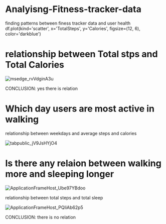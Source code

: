 # Analyisng-Fitness-tracker-data

finding patterns between finess tracker data and user health
df.plot(kind='scatter', x='TotalSteps', y='Calories', figsize=(12, 6), color='darkblue')


# relationship between Total stps and Total Calories


![msedge_rvVdginA3u](https://user-images.githubusercontent.com/111160753/184565215-d8c5d464-742e-4f11-b2f3-42506e4e1485.png)

CONCLUSION: yes there is relation


# Which day users are most active in walking 

relationship between weekdays and average steps and calories

![tabpublic_jV9JsHYjO4](https://user-images.githubusercontent.com/111160753/184566343-8337600e-e9be-4b26-80e0-7623ac0d4091.png)


# Is there any relaion between walking more and sleeping longer


![ApplicationFrameHost_Ube97YBdoo](https://user-images.githubusercontent.com/111160753/184566670-e86d85ac-18e0-4bc1-9eab-9c69214a0cbf.png)


relationship between total steps and total sleep

![ApplicationFrameHost_PQIiAb62p5](https://user-images.githubusercontent.com/111160753/184566801-769e3d1b-02e9-4385-83f8-094a13e6bfd3.png)

CONCLUSION: there is no relation

